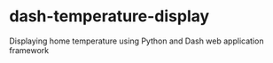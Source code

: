 # dash-temperature-display
Displaying home temperature using Python and Dash web application framework 
